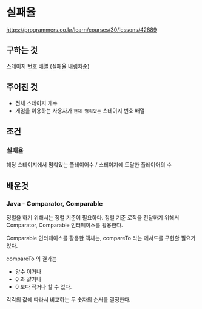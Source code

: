 # 실패율
https://programmers.co.kr/learn/courses/30/lessons/42889
## 구하는 것
스테이지 번호 배열 (실패율 내림차순)
## 주어진 것
- 전체 스테이지 개수
- 게임을 이용하는 사용자가 `현재 멈춰있는` 스테이지 번호 배열
## 조건
### 실패율
해당 스테이지에서 멈춰있는 플레이어수 / 스테이지에 도달한 플레이어의 수

## 배운것
### Java - Comparator, Comparable
정렬을 하기 위해서는 정렬 기준이 필요하다.
정렬 기준 로직을 전달하기 위해서 Comparator, Comparable 인터페이스를 활용한다. 

Comparable 인터페이스를 활용한 객체는, 
compareTo 라는 메서드를 구현할 필요가 있다.

compareTo 의 결과는
- 양수 이거나
- 0 과 같거나
- 0 보다 작거나
할 수 있다. 

각각의 값에 따라서 비교하는 두 숫자의 순서를 결정한다. 